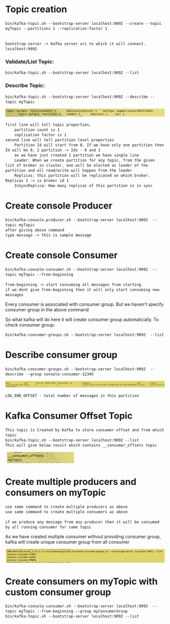 
# Topic creation

    bin/kafka-topic.sh --bootstrap-server localhost:9092 --create --topic myTopic --partitions 1 --replication-factor 1


    bootstrap-server -> Kafka server uri to which it will connect. localhost:9092


### Validate/List Topic:

    bin/kafka-topic.sh --bootstrap-server localhost:9092 --list


### Describe Topic:

    bin/kafka-topic.sh --bootstrap-server localhost:9092 --describe --topic myTopic

![img.png](1_topic_desc.png)

    first line will tell topic properties.
        partition count is 1
        replication factor is 1
    second line will tell partition level properties
        Partition Id will start from 0. If we have only one partition then Id will be 0, 2 partition -> Ids - 0 and 1
        as we have just created 1 partition we have single line
        Leader: When we create partition for any topic, from the given list of broker in cluster, one will be elected as leader of the partition and all read/write will happen from the leader
        Replicas: this partition will be replicated on which broker. Replicas 1 -> is broker id 1
        InSyncReplica: How many replicas of this partition is in sync


# Create console Producer

    bin/kafka-console-producer.sh --bootstrap-server localhost:9092  --topic myTopic 
    after giving above command
    type message -> this is sample message

# Create console Consumer

    bin/kafka-console-consumer.sh --bootstrap-server localhost:9092  --topic myTopic --from-beginning
    
    from-beginning -> start consuming all messages from starting
    if we dont give from-beginning then it will only start consuming new messages

Every consumer is associated with consumer group. But we haven't specify consumer group in the above command

So what kafka will do here it will create consumer group automatically. To check consumer group:

    bin/kafka-consumer-groups.sh --bootstrap-server localhost:9092  --list

# Describe consumer group

    bin/kafka-consumer-groups.sh --bootstrap-server localhost:9092  --describe --group console-consumer-12345
    
![img_1.png](2_consumer_group_desc.png)

    LOG_END_OFFSET - total number of messages in this partition

# Kafka Consumer Offset Topic

    This topic is Created by Kafka to store consumer offset and from which topic
    bin/kafka-topic.sh --bootstrap-server localhost:9092 --list
    This will give below result which contains __consumer_offsets topic

![img.png](3_consumer_offset.png)


# Create multiple producers and consumers on myTopic

    use same command to create multiple producers as above
    use same command to create multiple consumers as above

    if we produce any message from any producer then it will be consumed by all running consumer for same topic

As we have created multiple consumer without providing consumer group, kafka will create unique consumer group from all consumer

![img_1.png](4_custom_consumer_group.png)


# Create consumers on myTopic with custom consumer group

    bin/kafka-console-consumer.sh --bootstrap-server localhost:9092  --topic myTopic --from-beginning --group myConsumerGroup
    bin/kafka-topic.sh --bootstrap-server localhost:9092 --list


